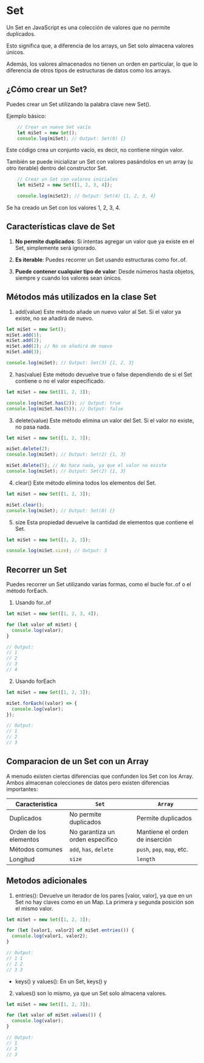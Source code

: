 # Set
Un Set en JavaScript es una colección de valores que no permite duplicados. 

Esto significa que, a diferencia de los arrays, un Set solo almacena valores únicos. 

Además, los valores almacenados no tienen un orden en particular, lo que lo diferencia de otros tipos de estructuras de datos como los arrays.

## ¿Cómo crear un Set?
Puedes crear un Set utilizando la palabra clave new Set(). 

Ejemplo básico:
```javascript
    // Crear un nuevo Set vacío
    let miSet = new Set();
    console.log(miSet); // Output: Set(0) {}
```

Este código crea un conjunto vacío, es decir, no contiene ningún valor.

También se puede inicializar un Set con valores pasándolos en un array (u otro iterable) dentro del constructor Set.

```javascript
    // Crear un Set con valores iniciales
    let miSet2 = new Set([1, 2, 3, 4]);

    console.log(miSet2); // Output: Set(4) {1, 2, 3, 4}
```

Se ha creado un Set con los valores 1, 2, 3, 4.

## Características clave de Set
1. **No permite duplicados**: Si intentas agregar un valor que ya existe en el Set, simplemente será ignorado.

2. **Es iterable**: Puedes recorrer un Set usando estructuras como for..of.

3. **Puede contener cualquier tipo de valor**: Desde números hasta objetos, siempre y cuando los valores sean únicos.

## Métodos más utilizados en la clase Set
1. add(value)
Este método añade un nuevo valor al Set. Si el valor ya existe, no se añadirá de nuevo.

```javascript
let miSet = new Set();
miSet.add(1);
miSet.add(2);
miSet.add(2); // No se añadirá de nuevo
miSet.add(3);

console.log(miSet); // Output: Set(3) {1, 2, 3}
```

2. has(value)
Este método devuelve true o false dependiendo de si el Set contiene o no el valor especificado.

```javascript
let miSet = new Set([1, 2, 3]);

console.log(miSet.has(2)); // Output: true
console.log(miSet.has(5)); // Output: false
```

3. delete(value)
Este método elimina un valor del Set. Si el valor no existe, no pasa nada.

```javascript
let miSet = new Set([1, 2, 3]);

miSet.delete(2);
console.log(miSet); // Output: Set(2) {1, 3}

miSet.delete(5); // No hace nada, ya que el valor no existe
console.log(miSet); // Output: Set(2) {1, 3}
```

4. clear()
Este método elimina todos los elementos del Set.

```javascript
let miSet = new Set([1, 2, 3]);

miSet.clear();
console.log(miSet); // Output: Set(0) {}
```

5. size
Esta propiedad devuelve la cantidad de elementos que contiene el Set.

```javascript
let miSet = new Set([1, 2, 3]);

console.log(miSet.size); // Output: 3
```

## Recorrer un Set
Puedes recorrer un Set utilizando varias formas, como el bucle for..of o el método forEach.

1. Usando for..of

```javascript
let miSet = new Set([1, 2, 3, 4]);

for (let valor of miSet) {
  console.log(valor);
}

// Output:
// 1
// 2
// 3
// 4
```

2. Usando forEach

```javascript
let miSet = new Set([1, 2, 3]);

miSet.forEach((valor) => {
  console.log(valor);
});

// Output:
// 1
// 2
// 3
```

## Comparacion de un Set con un Array
A menudo existen ciertas diferencias que confunden los Set con los Array. 
Ambos almacenan colecciones de datos pero existen diferencias importantes:

| Característica       | `Set`                    | `Array`                 |
|----------------------|--------------------------|-------------------------|
| Duplicados           | No permite duplicados     | Permite duplicados      |
| Orden de los elementos | No garantiza un orden específico | Mantiene el orden de inserción |
| Métodos comunes      | `add`, `has`, `delete`    | `push`, `pop`, `map`, etc. |
| Longitud             | `size`                   | `length`                |

## Metodos adicionales

1. entries(): Devuelve un iterador de los pares [valor, valor], ya que en un Set no hay claves como en un Map. La primera y segunda posición son el mismo valor.

```javascript
let miSet = new Set([1, 2, 3]);

for (let [valor1, valor2] of miSet.entries()) {
  console.log(valor1, valor2);
}

// Output:
// 1 1
// 2 2
// 3 3
```

- keys() y values(): En un Set, keys() y 

2. values() son lo mismo, ya que un Set solo almacena valores.

```javascript
let miSet = new Set([1, 2, 3]);

for (let valor of miSet.values()) {
  console.log(valor);
}

// Output:
// 1
// 2
// 3
```